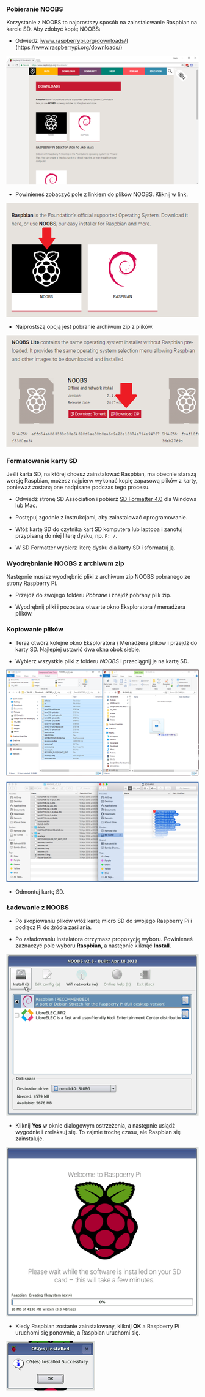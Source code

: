 ### Pobieranie NOOBS

Korzystanie z NOOBS to najprostszy sposób na zainstalowanie Raspbian na karcie SD. Aby zdobyć kopię NOOBS:

+ Odwiedź [www.raspberrypi.org/downloads/](https://www.raspberrypi.org/downloads/)

![Strona pobierania](images/downloads-page.png)

+ Powinieneś zobaczyć pole z linkiem do plików NOOBS. Kliknij w link.

![Kliknij na NOOBS](images/click-noobs.png)

+ Najprostszą opcją jest pobranie archiwum zip z plików.

![Pobierz zip](images/download-zip.png)

### Formatowanie karty SD

Jeśli karta SD, na której chcesz zainstalować Raspbian, ma obecnie starszą wersję Raspbian, możesz najpierw wykonać kopię zapasową plików z karty, ponieważ zostaną one nadpisane podczas tego procesu.

+ Odwiedź stronę SD Association i pobierz [SD Formatter 4.0](https://www.sdcard.org/downloads/formatter_4/index.html) dla Windows lub Mac.

+ Postępuj zgodnie z instrukcjami, aby zainstalować oprogramowanie.

+ Włóż kartę SD do czytnika kart SD komputera lub laptopa i zanotuj przypisaną do niej literę dysku, np. `F: /`.

+ W SD Formatter wybierz literę dysku dla karty SD i sformatuj ją.

### Wyodrębnianie NOOBS z archiwum zip

Następnie musisz wyodrębnić pliki z archiwum zip NOOBS pobranego ze strony Raspberry Pi.

+ Przejdź do swojego folderu *Pobrane* i znajdź pobrany plik zip.

+ Wyodrębnij pliki i pozostaw otwarte okno Eksploratora / menadżera plików.

### Kopiowanie plików

+ Teraz otwórz kolejne okno Eksploratora / Menadżera plików i przejdź do karty SD. Najlepiej ustawić dwa okna obok siebie.

+ Wybierz wszystkie pliki z folderu *NOOBS* i przeciągnij je na kartę SD.

![kopia okien](images/copy3.png)

![kopia makra](images/macos_copy.png)

+ Odmontuj kartę SD.

### Ładowanie z NOOBS

+ Po skopiowaniu plików włóż kartę micro SD do swojego Raspberry Pi i podłącz Pi do źródła zasilania.

+ Po załadowaniu instalatora otrzymasz propozycję wyboru. Powinieneś zaznaczyć pole wyboru **Raspbian**, a następnie kliknąć **Install**.

![zainstaluj](images/install.png)

+ Kliknij **Yes** w oknie dialogowym ostrzeżenia, a następnie usiądź wygodnie i zrelaksuj się. To zajmie trochę czasu, ale Raspbian się zainstaluje.

![instalacja](images/installing.png)

+ Kiedy Raspbian zostanie zainstalowany, kliknij **OK** a Raspberry Pi uruchomi się ponownie, a Raspbian uruchomi się.

![zainstalowany](images/installed.png)